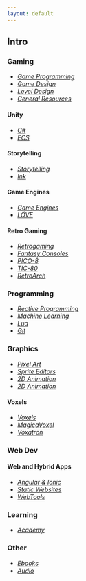 ```yaml
---
layout: default
---
```


## Intro

### Gaming

* _[Game Programming](./pages/gamedev_game-programming.html)_
* _[Game Design](./pages/gamedev_game-design.html)_
* _[Level Design](./pages/gamedev_level-design.html)_
* _[General Resources](./pages/gamedev_general-resources.html)_

#### Unity

* _[C#](./pages/gamedev_csharp.html)_
* _[ECS](./pages/gamedev_game-programming_unity_ecs.html)_

#### Storytelling

* _[Storytelling](./pages/gamedev_storytelling.html)_
* _[Ink](./pages/gamedev_storytelling_ink.html)_

#### Game Engines

* _[Game Engines](./pages/gamedev_gameengines.html)_
* _[LÖVE](./pages/gamedev_gameengines_love2d.html)_

#### Retro Gaming

* _[Retrogaming](./pages/retrogaming.html)_
* _[Fantasy Consoles](./pages/retrogaming_fantasy-consoles.html)_
* _[PICO-8](./pages/retrogaming_pico-8.html)_
* _[TIC-80](./pages/retrogaming_tic-80.html)_
* _[RetroArch](./pages/retrogaming_libretro.html)_

### Programming

* _[Rective Programming](./pages/programming_reactive-programming.html)_
* _[Machine Learning](./programming_machine-learning.html)_
* _[Lua](./pages/programming_lua.html)_
* _[Git](./pages/programming_git.html)_

### Graphics

* _[Pixel Art](./pages/graphics_pixel-art.html)_
* _[Sprite Editors](./pages/graphics_sprite-editors.html)_
* _[2D Animation](./pages/graphics_2d-animation.html)_
* _[2D Animation](./pages/graphics_3d-tools.html)_

#### Voxels

* _[Voxels](./pages/graphics_voxels_voxels.html)_
* _[MagicaVoxel](./pages/graphics_voxels_magicavoxel.html)_
* _[Voxatron](./pages/graphics_voxels_voxatron.html)_

### Web Dev

#### Web and Hybrid Apps

* _[Angular & Ionic](./pages/webdev_angular.html)_
* _[Static Websites](./pages/webdev_static-websites.html)_
* _[WebTools](./pages/webdev_webtools.html)_

### Learning

* _[Academy](./pages/learning_academy.html)_

### Other

* _[Ebooks](./pages/other-ebooks.html)_
* _[Audio](./pages/other_audio.html)_
